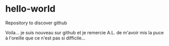 # hello-world
Repository to discover github

Voila... je suis nouveau sur github et je remercie A.L. de m'avoir mis la puce à l'oreille que ce n'est pas si difficile...
